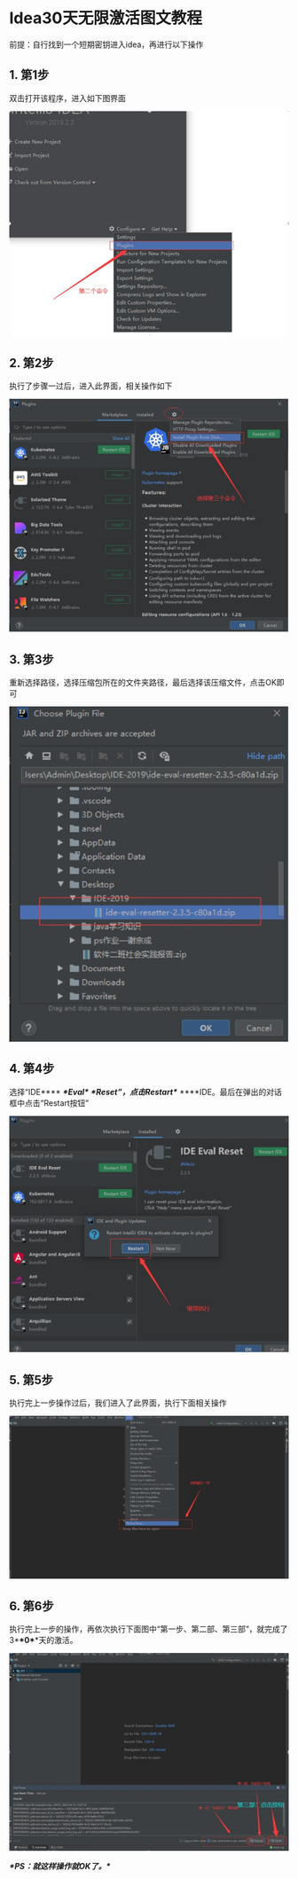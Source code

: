 # **Idea30天无限激活图文教程**

前提：自行找到一个短期密钥进入idea，再进行以下操作

## 1. 第1步

双击打开该程序，进入如下图界面

![img](IDE激活步骤.assets/wps1.jpg) 

## 2. 第2步

执行了步骤一过后，进入此界面，相关操作如下

![img](IDE激活步骤.assets/wps2.jpg) 

 

## 3. 第3步

重新选择路径，选择压缩包所在的文件夹路径，最后选择该压缩文件，点击OK即可

![img](IDE激活步骤.assets/wps3.jpg) 

 

## 4. 第4步

选择“IDE\**** ***\*Eval\**** ***\*Reset”，点击Restart\**** ***\*IDE。最后在弹出的对话框中点击“Restart按钮”

![img](IDE激活步骤.assets/wps4.jpg) 



## 5. 第5步

执行完上一步操作过后，我们进入了此界面，执行下面相关操作

![img](IDE激活步骤.assets/wps5.jpg) 

 

##  6. 第6步

执行完上一步的操作，再依次执行下面图中“第一步、第二部、第三部”，就完成了3\*******\*0\*******\*天的激活。

![img](IDE激活步骤.assets/wps6.jpg) 

***\*PS：就这样操作就OK了。\****
